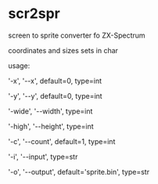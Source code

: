 # scr2spr
screen to sprite converter fo ZX-Spectrum

coordinates and sizes sets in char

usage:

'-x', '--x', default=0, type=int

'-y', '--y', default=0, type=int

'-wide', '--width', type=int

'-high', '--height', type=int

'-c', '--count', default=1, type=int

'-i', '--input', type=str

'-o', '--output', default='sprite.bin', type=str
